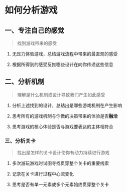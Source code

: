 # 如何分析游戏

## 一、专注自己的感觉

> 找到游戏带来的感受

1. 无压力体验游戏，总结游戏流程中带来的最直观的感受

2. 根据所得到的感受反推哪些设计在向你传递这些信息

## 二、分析机制

> 理解是什么机制或设计导致我们产生如此感受

1. 分析上述找到的设计，总结出是哪些游戏机制在产生影响

2. 思考所有的游戏机制与你做的决策带来的体验是否**融洽**

3. 思考游戏的核心体验是否与游戏要表达的主体相符合

### 三、分析关卡

> 找出是怎样的关卡设计使你有动力持续进行游戏

1. 多次游玩游戏时试图寻找贯穿整个关卡的重要线索

2. 记录在关卡进行过程中心流变化

3. 思考是否有单一元素或多个元素始终贯穿整个关卡
